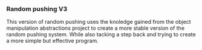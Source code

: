 ### Random pushing V3

This version of random pushing uses the knoledge gained from the object manipulation abstractions project to create a more stable version of the random pushing system. While also tacking a step back and trying to create a more simple but effective program.

